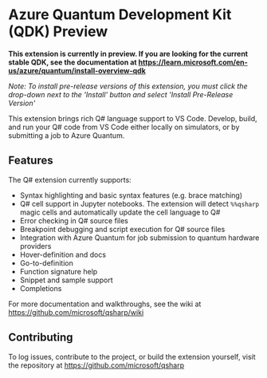# Azure Quantum Development Kit (QDK) Preview

**This extension is currently in preview. If you are looking for the current stable QDK, see the documentation
at <https://learn.microsoft.com/en-us/azure/quantum/install-overview-qdk>**

_Note: To install pre-release versions of this extension, you must click the drop-down
next to the 'Install' button and select 'Install Pre-Release Version'_

This extension brings rich Q# language support to VS Code. Develop, build, and run your Q# code from VS Code either locally on simulators, or by submitting a job to Azure Quantum.

## Features

The Q# extension currently supports:

- Syntax highlighting and basic syntax features (e.g. brace matching)
- Q# cell support in Jupyter notebooks. The extension will detect `%%qsharp` magic cells and automatically update the cell language to Q#
- Error checking in Q# source files
- Breakpoint debugging and script execution for Q# source files
- Integration with Azure Quantum for job submission to quantum hardware providers
- Hover-definition and docs
- Go-to-definition
- Function signature help
- Snippet and sample support
- Completions

For more documentation and walkthroughs, see the wiki at <https://github.com/microsoft/qsharp/wiki>

## Contributing

To log issues, contribute to the project, or build the extension yourself, visit the repository at <https://github.com/microsoft/qsharp>

